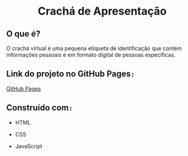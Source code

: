 <h1 align='center'><b>Crachá de Apresentação</b></h1>

## O que é?

O crachá virtual é uma pequena etiqueta de identificação que contém informações pessoais e em formato digital de pessoas específicas.

## Link do projeto no GitHub Pages`:`

[GitHub Pages](https://r0drigu3s.github.io/cracha-virtual/)

## Construído com`:`

- HTML

- CSS

- JavaScript
